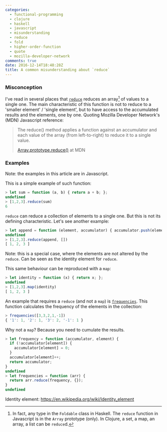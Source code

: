 ```yaml
---
categories:
  - functional-programming
  - clojure
  - haskell
  - javascript
  - misunderstanding
  - reduce
  - fold
  - higher-order-function
  - quote
  - mozilla-developer-network
comments: true
date: 2016-12-14T18:48:28Z
title: A common misunderstanding about `reduce`
---
```


### Misconception

I've read in several places that [`reduce`][mdn-reduce] reduces an array[^1] of values to a single one. The main characteristic of this function is not to reduce to a 'smaller element' / 'single element', but to have access to the accumulated results and the elements, one by one. Quoting Mozilla Developer Network's (MDN) Javascript reference:

[^1]: In fact, any type in the `Foldable` class in Haskell. The `reduce` function in Javascript is in the `Array` prototype (only). In Clojure, a set, a map, an array, a list can be `reduce`d.

> The reduce() method applies a function against an accumulator and each value of the array (from left-to-right) to reduce it to a single value.
>
> [Array.prototype.reduce()][mdn-reduce] at MDN

### Examples

Note: the examples in this article are in Javascript.

This is a simple example of such function:

```javascript
> let sum = function (a, b) { return a + b; };
undefined
> [1,2,3].reduce(sum)
6
```

`reduce` can reduce a collection of elements to a single one. But this is not its defining characteristic. Let's see another example:

```javascript
> let append = function (element, accumulator) { accumulator.push(element); return accumulator };
undefined
> [1,2,3].reduce(append, [])
[ 1, 2, 3 ]
```

Note: this is a special case, where the elements are not altered by the `reduce`. Can be seen as the identity element for `reduce`.

This same behaviour can be reproduced with a `map`:

```javascript
> let identity = function (x) { return x; };
undefined
> [1,2,3].map(identity)
[ 1, 2, 3 ]
```

An example that requires a `reduce` (and not a `map`) is [`frequencies`][cljdoc-frequencies]. This function calculates the frequency of the elements in the collection:

```javascript
> frequencies([3,3,2,1,-1])
{ '1': 1, '2': 1, '3': 2, '-1': 1 }
```

Why not a `map`? Because you need to cumulate the results.

```javascript
> let frequency = function (accumulator, element) { 
  if (!accumulator[element]) {
    accumulator[element] = 0;
  } 
  accumulator[element]++;
  return accumulator; 
} 
undefined
> let frequencies = function (arr) {
  return arr.reduce(frequency, {});
}
undefined
```

[mdn-reduce]: https://developer.mozilla.org/en/docs/Web/JavaScript/Reference/Global_Objects/Array/reduce
[cljdoc-frequencies]: https://clojuredocs.org/clojure.core/frequencies

Identity element: https://en.wikipedia.org/wiki/Identity_element


